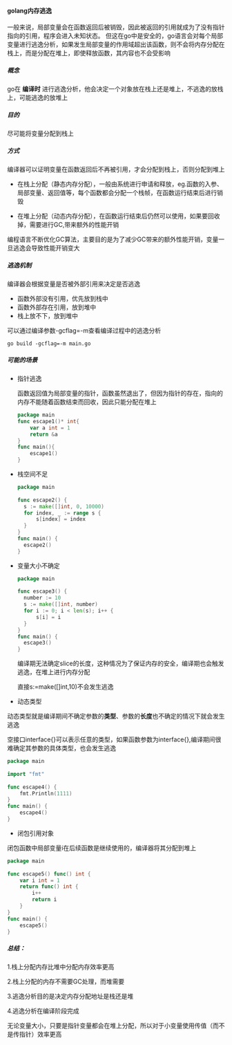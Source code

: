 #### golang内存逃逸

一般来说，局部变量会在函数返回后被销毁，因此被返回的引用就成为了没有指针指向的引用，程序会进入未知状态。                                                                                                          但这在go中是安全的，go语言会对每个局部变量进行逃逸分析，如果发生局部变量的作用域超出该函数，则不会将内存分配在栈上，而是分配在堆上，即使释放函数，其内容也不会受影响

##### 概念

 go在 **编译时** 进行逃逸分析，他会决定一个对象放在栈上还是堆上，不逃逸的放栈上，可能逃逸的放堆上

##### 目的

尽可能将变量分配到栈上

##### 方式

编译器可以证明变量在函数返回后不再被引用，才会分配到栈上，否则分配到堆上

- 在栈上分配（静态内存分配），一般由系统进行申请和释放，eg.函数的入参、局部变量、返回值等，每个函数都会分配一个栈帧，在函数运行结束后进行销毁

- 在堆上分配（动态内存分配），在函数运行结束后仍然可以使用，如果要回收掉，需要进行GC,带来额外的性能开销

编程语言不断优化GC算法，主要目的是为了减少GC带来的额外性能开销，变量一旦逃逸会导致性能开销变大

##### 逃逸机制

编译器会根据变量是否被外部引用来决定是否逃逸

- 函数外部没有引用，优先放到栈中
- 函数外部存在引用，放到堆中
- 栈上放不下，放到堆中

可以通过编译参数-gcflag=-m查看编译过程中的逃逸分析

```
go build -gcflag=-m main.go
```

##### 可能的场景

- 指针逃逸

  函数返回值为局部变量的指针，函数虽然退出了，但因为指针的存在，指向的内存不能随着函数结束而回收，因此只能分配在堆上

  ```go
  package main
  func escape1()* int{
      var a int = 1
      return &a
  }
  func main(){
      escape1()
  }
  ```

- 栈空间不足

  ```go
  package main
   
  func escape2() {
  	s := make([]int, 0, 10000)
  	for index, _ := range s {
  		s[index] = index
  	}
  }
  func main() {
  	escape2()
  }
  ```

- 变量大小不确定

  ```go
  package main
   
  func escape3() {
  	number := 10
  	s := make([]int, number)
  	for i := 0; i < len(s); i++ {
  		s[i] = i
  	}
  }
  func main() {
  	escape3()
  }
  ```

  编译期无法确定slice的长度，这种情况为了保证内存的安全，编译期也会触发逃逸，在堆上进行内存分配

  直接s:=make([]int,10)不会发生逃逸

  

- 动态类型

动态类型就是编译期间不确定参数的**类型**、参数的**长度**也不确定的情况下就会发生逃逸

空接口interface{}可以表示任意的类型，如果函数参数为interface{},编译期间很难确定其参数的具体类型，也会发生逃逸

```go
package main
 
import "fmt"
 
func escape4() {
	fmt.Println(1111)
}
func main() {
	escape4()
}
```



- 闭包引用对象

闭包函数中局部变量i在后续函数是继续使用的，编译器将其分配到堆上

```go
package main
 
func escape5() func() int {
	var i int = 1
	return func() int {
		i++
		return i
	}
}
func main() {
	escape5()
}
```



##### **总结：**

1.栈上分配内存比堆中分配内存效率更高

2.栈上分配的内存不需要GC处理，而堆需要

3.逃逸分析目的是决定内存分配地址是栈还是堆

4.逃逸分析在编译阶段完成

无论变量大小，只要是指针变量都会在堆上分配，所以对于小变量使用传值（而不是传指针）效率更高